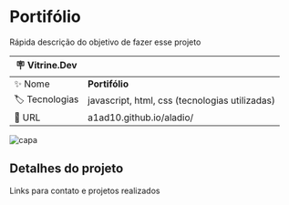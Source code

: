 # Portifólio

Rápida descrição do objetivo de fazer esse projeto

| :placard: Vitrine.Dev |     |
| -------------  | --- |
| :sparkles: Nome        | **Portifólio**
| :label: Tecnologias | javascript, html, css (tecnologias utilizadas)
| :rocket: URL         | a1ad10.github.io/aladio/

<!-- Inserir imagem com a #vitrinedev ao final do link -->
![capa](https://github.com/A1AD10/aladio/assets/109392329/c992d30e-8ebc-49e0-9707-93be3567b66e#vitrinedev)

## Detalhes do projeto

Links para contato e projetos realizados
